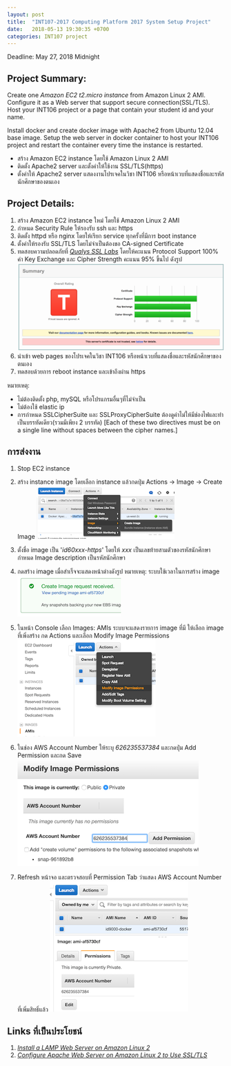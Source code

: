 ```yaml
---
layout: post
title:  "INT107-2017 Computing Platform 2017 System Setup Project"
date:   2018-05-13 19:30:35 +0700
categories: INT107 project
---
```


Deadline: May 27, 2018 Midnight

## Project Summary:

Create one _Amazon EC2 t2.micro instance_ from Amazon Linux 2 AMI. Configure it as a Web server that support secure connection(SSL/TLS). Host your INT106 project or a page that contain your student id and your name.

Install docker and create docker image with Apache2 from Ubuntu 12.04 base image. Setup the web server in docker container to host your INT106 project and restart the container every time the instance is restarted.

- สร้าง Amazon EC2 instance โดยใช้ Amazon Linux 2 AMI   
- ติดตั้ง Apache2 server และตั้งค่าให้ใช้งาน SSL/TLS(https)
- ตั้งค่าให้ Apache2 server แสดงงานโปรเจคในวิชา INT106 หรือหน้าเวบที่แสดงชื่อและรหัสนักศึกษาของตนเอง

## Project Details:

1. สร้าง Amazon EC2 instance ใหม่ โดยใช้ Amazon Linux 2 AMI
2. กำหนด Security Rule ให้รองรับ ssh และ https
3. ติดตั้ง httpd หรือ nginx โดยให้เรียก service ทุกครั้งที่มีการ boot instance
4. ตั้งค่าให้รองรับ SSL/TLS โดยไม่จำเป็นต้องขอ CA-signed Certificate
5. ทดสอบความปลอดภัยที่ [_Qualys SSL Labs_][Qualys-test] โดยให้คะแนน Protocol Support 100% ค่า Key Exchange และ Cipher Strength คะแนน 95% ขึ้นไป ดังรูป
		![Image][Qualys-Result]
6. นำเข้า web pages ของโปรเจคในวิชา INT106 หรือหน้าเวบที่แสดงชื่อและรหัสนักศึกษาของตนเอง
7. ทดสอบด้วยการ reboot instance และเข้าถึงผ่าน https

หมายเหตุ:
* ไม่ต้องติดตั้ง php, mySQL หรือโปรแกรมอื่นๆที่ไม่จำเป็น
* ไม่ต้องใช้ elastic ip
* การกำหนด SSLCipherSuite และ SSLProxyCipherSuite ต้องดูค่าไม่ให้มีช่องไฟและทำเป็นบรรทัดเดียว(รวมมีเพียง 2 บรรทัด) [Each of these two directives must be on a single line without spaces between the cipher names.]

## การส่งงาน
1. Stop EC2 instance
2. สร้าง instance image โดยเลือก instance แล้วกดปุ่ม Actions -> Image -> Create Image
		![Image][AWS-createimage1]  

3. ตั้งชื่อ image เป็น '_id60xxx-https_' โดยให้ _xxx_ เป็นเลขท้ายสามตัวของรหัสนักศึกษา กำหนด Image description เป็นรหัสนักศึกษา   

4. กดสร้าง image เมื่อสำเร็จจะแสดงหน้าต่างดังรูป หมายเหตุ: ระบบใช้เวลาในการสร้าง image 
		![Image][AWS-createimage3]  

5. ในหน้า Console เลือก Images: AMIs ระบบจะแสดงรายการ image ที่มี ให้เลือก image ที่เพิ่งสร้าง กด Actions และเลือก Modify Image Permissions   
		![Image][AWS-createimage4]  

6. ในช่อง AWS Account Number ให้ระบุ _626235537384_ และกดปุ่ม Add Permission และกด Save  
		![Image][AWS-createimage5]  

7. Refresh หน้าจอ และตรวจสอบที่ Permission Tab ว่าแสดง AWS Account Number ที่เพิ่มสิทธิ์แล้ว
		![Image][AWS-createimage6]  


## Links ที่เป็นประโยชน์
1. [_Install a LAMP Web Server on Amazon Linux 2_][AWS-LAMP-Tutorial]
2. [_Configure Apache Web Server on Amazon Linux 2 to Use SSL/TLS_][AWS-TSL-Tutorial]

[Qualys-test]: https://www.ssllabs.com/ssltest/analyze.html
[AWS-LAMP-Tutorial]: https://docs.aws.amazon.com/AWSEC2/latest/UserGuide/ec2-lamp-amazon-linux-2.html
[AWS-TSL-Tutorial]: https://docs.aws.amazon.com/AWSEC2/latest/UserGuide/SSL-on-an-instance.html

[Qualys-Result]: /assets/2017_INT107_Project_AWS_create_image1_small.png
[AWS-createimage1]: /assets/2016_INT107_Project_AWS_create_image1.png
[AWS-createimage2]: /assets/2016_INT107_Project_AWS_create_image2.png
[AWS-createimage3]: /assets/2016_INT107_Project_AWS_create_image3.png
[AWS-createimage4]: /assets/2016_INT107_Project_AWS_create_image4.png
[AWS-createimage5]: /assets/2016_INT107_Project_AWS_create_image5.png
[AWS-createimage6]: /assets/2016_INT107_Project_AWS_create_image6.png

